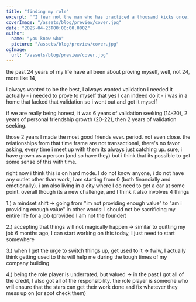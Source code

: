 ```yaml
---
title: "finding my role"
excerpt: '"I fear not the man who has practiced a thousand kicks once, but I fear the man who has practiced one kick a thousand times" - Bruce Lee'
coverImage: "/assets/blog/preview/cover.jpg"
date: "2025-04-23T00:00:00.000Z"
author:
  name: "you know who"
  picture: "/assets/blog/preview/cover.jpg"
ogImage:
  url: "/assets/blog/preview/cover.jpg"
---
```


 the past 24 years of my life have all been about proving myself, well, not 24, more like 14, 

i always wanted to be the best, I always wanted validation i needed it actually - i needed to prove to myself that yes I can indeed do it - i was in a home that lacked that validation so i went out and got it myself

if we are really being honest, it was 6 years of validation seeking (14-20), 2 years of personal friendship growth (20-22), then 2 years of validation seeking.

those 2 years I made the most good friends ever. period. not even close. the relationships from that time frame are not transactional, there's no favor asking, every time i meet up with them its always just catching up. sure, i have grown as a person (and so have they) but i think that its possible to get some sense of this with time.

right now i think this is on hard mode. I do not know anyone, i do not have any outlet other than work, I am starting from 0 (both financially and emotionally). i am also living in a city where I do need to get a car at some point. overall though its a new challenge, and I think it also involves 4 things

1.) a mindset shift
-> going from "im not providing enough value" to "am i providing enough value"
in other words: I should not be sacrificing my entire life for a job (provided I am not the founder)

2.) accepting that things will not magically happen
-> similar to quitting my job 6 months ago, I can start working on this today, I just need to start somewhere

3.) when I get the urge to switch things up, get used to it
-> fwiw, I actually think getting used to this will help me during the tough times of my company building

4.) being the role player is underrated, but valued
-> in the past I got all of the credit, I also got all of the responsibility. the role player is someone who will ensure that the stars can get their work done and fix whatever they mess up on (or spot check them)



